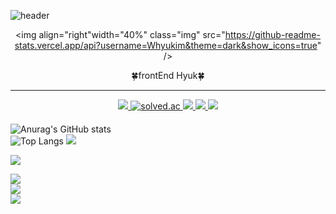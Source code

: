 ![header](https://capsule-render.vercel.app/api?type=waving&color=auto&height=200&section=header&&fontAlignY=40&text=React%20/%20JavaScript%20/%20TypeScript&fontSize=55)

<div align="center">
 
 
 <img align="right"width="40%" class="img" src="https://github-readme-stats.vercel.app/api?username=Whyukim&theme=dark&show_icons=true" />
 
 
 🍀frontEnd Hyuk🍀
  
  <hr>
  
  <a href="https://suave-lilac-075.notion.site/fd0c2a204d8e4fd7b193800c20d5eda0?v=c62e2af146ed446a97b34c86c16d4835">
    <img src="https://img.shields.io/badge/Github Projects-000000?style=flat-square&logo=github&logoColor=white" />
  </a>
  
  <a href="https://solved.ac/whkakrkr">
    <img alt="solved.ac" src="http://mazassumnida.wtf/api/mini/generate_badge?boj=whkakrkr" />
  <a />
 
  <a href="https://velog.io/@seondal">
    <img src="https://img.shields.io/badge/seondal.log-3DDC84?style=flat-square&logo=Velog&logoColor=white"/>
  </a>
    
  <a href="https://whkakrkr.tistory.com">
    <img src="https://img.shields.io/badge/Seondalgorithm-E5511E?style=flat-square&logo=Tistory&logoColor=white"/>
  </a>
    
  <a href="https://suave-lilac-075.notion.site/Dalchive-ec0bc59746804968a085c2cf46151c80">
    <img src="https://img.shields.io/badge/Dalchive-ffffff?style=flat-square&logo=notion&logoColor=black"/>
  </a>
  
  

  
 
 
</div>

####

![Anurag's GitHub stats](https://github-readme-stats.vercel.app/api?username=Whyukim&theme=dark&show_icons=true)
<br />
![Top Langs](https://github-readme-stats.vercel.app/api/top-langs/?username=6810779s&layout=compact&theme=tokyonight)
<a href="https://velog.io/@seondal"><img src="https://img.shields.io/badge/Velog-3DDC84?style=flat-square&logo=Blogger&logoColor=white" /></a>


<a href="https://velog.io/@seondal"><img src="https://img.shields.io/badge/Velog-3DDC84?style=flat-square&logo=Blogger&logoColor=white"/></a>

<a href="https://velog.io/@hyukfr0nt" target="_blank"><img src="https://img.shields.io/badge/블로그-배경색?style=social&logo=Velog&logoColor=#000"/></a>
<br />
<a href="버튼을 눌렀을 때 이동할 링크" target="_blank"><img src="https://img.shields.io/badge/블로그-배경색?style=social&logo=Notion&logoColor=#000"/></a>
<br />
<a href="버튼을 눌렀을 때 이동할 링크" target="_blank"><img src="https://img.shields.io/badge/블로그-배경색?style=social&logo=Gmail&logoColor=#000"/></a>
